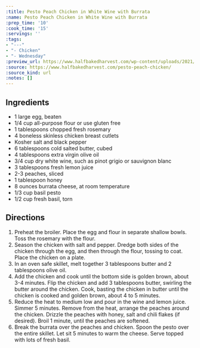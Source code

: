 ```yaml
---
:title: Pesto Peach Chicken in White Wine with Burrata
:name: Pesto Peach Chicken in White Wine with Burrata
:prep_time: '10'
:cook_time: '15'
:servings: ''
:tags:
- "---"
- "- Chicken"
- "- Wednesday"
:preview_url: https://www.halfbakedharvest.com/wp-content/uploads/2021/06/Pesto-Peach-Chicken-in-White-Wine-with-Burrata-7.jpg
:source: https://www.halfbakedharvest.com/pesto-peach-chicken/
:source_kind: url
:notes: []
---
```


## Ingredients
- 1  large egg, beaten
- 1/4 cup all-purpose flour or use gluten free
- 1 tablespoons chopped fresh rosemary
- 4  boneless skinless chicken breast cutlets
- Kosher salt and black pepper
- 6 tablespoons cold salted butter, cubed
- 4 tablespoons extra virgin olive oil
- 3/4 cup dry white wine, such as pinot grigio or sauvignon blanc
- 3 tablespoons fresh lemon juice
- 2-3  peaches, sliced
- 1 tablespoon honey
- 8 ounces burrata cheese, at room temperature
- 1/3 cup basil pesto
- 1/2 cup fresh basil, torn


## Directions
1. Preheat the broiler. Place the egg and flour in separate shallow bowls. Toss the rosemary with the flour.
2. Season the chicken with salt and pepper. Dredge both sides of the chicken through the egg, and then through the flour, tossing to coat. Place the chicken on a plate.
3. In an oven safe skillet, melt together 3 tablespoons butter and 2 tablespoons olive oil.
4. Add the chicken and cook until the bottom side is golden brown, about 3-4 minutes. Flip the chicken and add 3 tablespoons butter, swirling the butter around the chicken. Cook, basting the chicken in butter until the chicken is cooked and golden brown, about 4 to 5 minutes.
5. Reduce the heat to medium low and pour in the wine and lemon juice. Simmer 5 minutes. Remove from the heat, arrange the peaches around the chicken. Drizzle the peaches with honey, salt and chili flakes (if desired). Broil 1 minute, until the peaches are softened.
6. Break the burrata over the peaches and chicken. Spoon the pesto over the entire skillet. Let sit 5 minutes to warm the cheese. Serve topped with lots of fresh basil.
